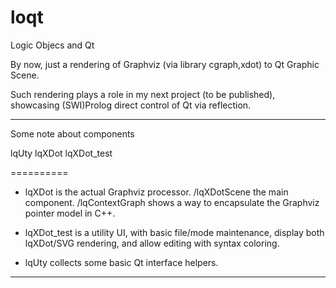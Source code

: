 loqt
====

Logic Objecs and Qt

By now, just a rendering of Graphviz (via library cgraph,xdot) to Qt Graphic Scene.

Such rendering plays a role in my next project (to be published), showcasing (SWI)Prolog direct control of Qt via reflection.

---------

Some note about components

lqUty
lqXDot
lqXDot_test

==========

+ lqXDot is the actual Graphviz processor.
  /lqXDotScene the main component.
  /lqContextGraph shows a way to encapsulate the Graphviz pointer model in C++.

+ lqXDot_test is a utility UI,
  with basic file/mode maintenance,
  display both lqXDot/SVG rendering,
  and allow editing with syntax coloring.

+ lqUty collects some basic Qt interface helpers.

--------
